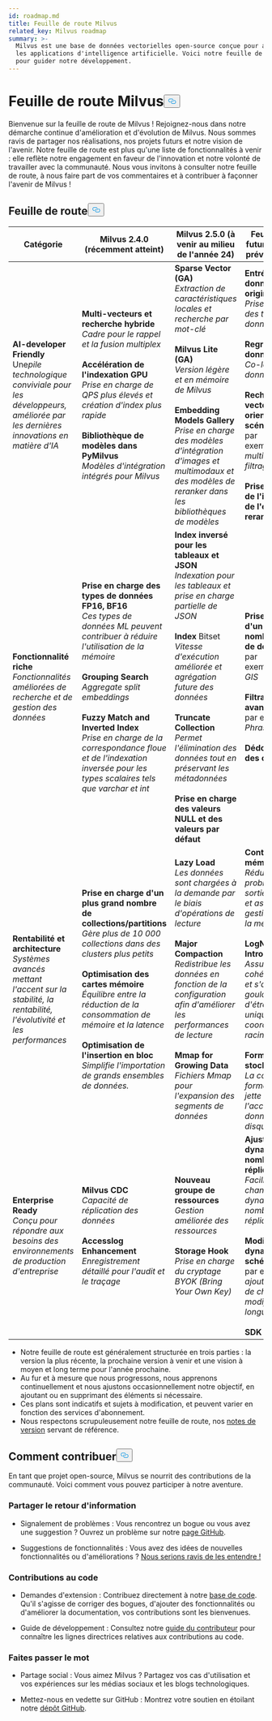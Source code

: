 ```yaml
---
id: roadmap.md
title: Feuille de route Milvus
related_key: Milvus roadmap
summary: >-
  Milvus est une base de données vectorielles open-source conçue pour alimenter
  les applications d'intelligence artificielle. Voici notre feuille de route
  pour guider notre développement.
---
```

<h1 id="Milvus-Roadmap" class="common-anchor-header">Feuille de route Milvus<button data-href="#Milvus-Roadmap" class="anchor-icon" translate="no">
      <svg translate="no"
        aria-hidden="true"
        focusable="false"
        height="20"
        version="1.1"
        viewBox="0 0 16 16"
        width="16"
      >
        <path
          fill="#0092E4"
          fill-rule="evenodd"
          d="M4 9h1v1H4c-1.5 0-3-1.69-3-3.5S2.55 3 4 3h4c1.45 0 3 1.69 3 3.5 0 1.41-.91 2.72-2 3.25V8.59c.58-.45 1-1.27 1-2.09C10 5.22 8.98 4 8 4H4c-.98 0-2 1.22-2 2.5S3 9 4 9zm9-3h-1v1h1c1 0 2 1.22 2 2.5S13.98 12 13 12H9c-.98 0-2-1.22-2-2.5 0-.83.42-1.64 1-2.09V6.25c-1.09.53-2 1.84-2 3.25C6 11.31 7.55 13 9 13h4c1.45 0 3-1.69 3-3.5S14.5 6 13 6z"
        ></path>
      </svg>
    </button></h1><p>Bienvenue sur la feuille de route de Milvus ! Rejoignez-nous dans notre démarche continue d'amélioration et d'évolution de Milvus. Nous sommes ravis de partager nos réalisations, nos projets futurs et notre vision de l'avenir. Notre feuille de route est plus qu'une liste de fonctionnalités à venir : elle reflète notre engagement en faveur de l'innovation et notre volonté de travailler avec la communauté. Nous vous invitons à consulter notre feuille de route, à nous faire part de vos commentaires et à contribuer à façonner l'avenir de Milvus !</p>
<h2 id="Roadmap" class="common-anchor-header">Feuille de route<button data-href="#Roadmap" class="anchor-icon" translate="no">
      <svg translate="no"
        aria-hidden="true"
        focusable="false"
        height="20"
        version="1.1"
        viewBox="0 0 16 16"
        width="16"
      >
        <path
          fill="#0092E4"
          fill-rule="evenodd"
          d="M4 9h1v1H4c-1.5 0-3-1.69-3-3.5S2.55 3 4 3h4c1.45 0 3 1.69 3 3.5 0 1.41-.91 2.72-2 3.25V8.59c.58-.45 1-1.27 1-2.09C10 5.22 8.98 4 8 4H4c-.98 0-2 1.22-2 2.5S3 9 4 9zm9-3h-1v1h1c1 0 2 1.22 2 2.5S13.98 12 13 12H9c-.98 0-2-1.22-2-2.5 0-.83.42-1.64 1-2.09V6.25c-1.09.53-2 1.84-2 3.25C6 11.31 7.55 13 9 13h4c1.45 0 3-1.69 3-3.5S14.5 6 13 6z"
        ></path>
      </svg>
    </button></h2><table>
    <thead>
        <tr>
            <th>Catégorie</th>
            <th>Milvus 2.4.0 (récemment atteint)</th>
            <th>Milvus 2.5.0 (à venir au milieu de l'année 24)</th>
            <th>Feuille de route future (Milvus 3.0 prévu pour CY24)</th>
        </tr>
    </thead>
    <tbody>
        <tr>
            <td><strong>AI-developer Friendly</strong><br/> Une<i>pile technologique conviviale pour les développeurs, améliorée par les dernières innovations en matière d'IA</i></td>
            <td><strong>Multi-vecteurs et recherche hybride</strong><br/><i>Cadre pour le rappel et la fusion multiplex</i><br/><br/><strong>Accélération de l'indexation GPU</strong><br/><i>Prise en charge de QPS plus élevés et création d'index plus rapide</i><br/><br/><strong>Bibliothèque de modèles dans PyMilvus</strong><br/><i>Modèles d'intégration intégrés pour Milvus</i></td>
            <td><strong>Sparse Vector (GA)</strong><br/><i>Extraction de caractéristiques locales et recherche par mot-clé</i><br/><br/><strong>Milvus Lite (GA)</strong><br/><i>Version légère et en mémoire de Milvus</i><br/><br/><strong>Embedding Models Gallery</strong><br/><i>Prise en charge des modèles d'intégration d'images et multimodaux et des modèles de reranker dans les bibliothèques de modèles</i></td>
            <td><strong>Entrée et sortie de données originales</strong><br/><i>Prise en charge des types de données Blob</i><br/><br/><strong>Regroupement de données</strong><br/><i>Co-localité des données</i><br/><br/><strong>Recherche vectorielle orientée vers des scénarios</strong><br/> par exemple,<i>recherche multicible et filtrage NN</i><br/><br/><strong>Prise en charge de l'intégration et de l'extrémité du reranker</strong></td>
        </tr>
        <tr>
            <td><strong>Fonctionnalité riche</strong><br/><i>Fonctionnalités améliorées de recherche et de gestion des données</i></td>
            <td><strong>Prise en charge des types de données FP16, BF16</strong><br/><i>Ces types de données ML peuvent contribuer à réduire l'utilisation de la mémoire</i><br/><br/><strong>Grouping Search</strong><br/><i>Aggregate split embeddings</i><br/><br/><strong>Fuzzy Match and Inverted Index</strong><br/><i>Prise en charge de la correspondance floue et de l'indexation inversée pour les types scalaires tels que varchar et int</i></td>
            <td><strong>Index inversé pour les tableaux et JSON</strong><br/><i>Indexation pour les tableaux et prise en charge partielle de JSON</i><br/><br/><strong>Index</strong> Bitset<br/><i>Vitesse d'exécution améliorée et agrégation future des données</i><br/><br/><strong>Truncate Collection</strong><br/><i>Permet l'élimination des données tout en préservant les métadonnées</i><br/><br/><strong>Prise en charge des valeurs NULL et des valeurs par défaut</strong></td>
            <td><strong>Prise en charge d'un plus grand nombre de types de données</strong><br/> par exemple<i>Datetime, GIS</i><br/><br/><strong>Filtrage de texte avancé</strong><br/> par exemple<i>Match Phrase</i><br/><br/><strong>Dédoublonnage des clés primaires</strong></td>
        </tr>
        <tr>
            <td><strong>Rentabilité et architecture</strong><br/><i>Systèmes avancés mettant l'accent sur la stabilité, la rentabilité, l'évolutivité et les performances</i></td>
            <td><strong>Prise en charge d'un plus grand nombre de collections/partitions</strong><br/><i>Gère plus de 10 000 collections dans des clusters plus petits</i><br/><br/><strong>Optimisation des cartes mémoire</strong><br/><i>Équilibre entre la réduction de la consommation de mémoire et la latence</i><br/><br/><strong>Optimisation de l'insertion en bloc</strong><br/><i>Simplifie l'importation de grands ensembles de données.</i></td>
            <td><strong>Lazy Load</strong><br/><i>Les données sont chargées à la demande par le biais d'opérations de lecture</i><br/><br/><strong>Major Compaction</strong><br/><i>Redistribue les données en fonction de la configuration afin d'améliorer les performances de lecture</i><br/><br/><strong>Mmap for Growing Data</strong><br/><i>Fichiers Mmap pour l'expansion des segments de données</i></td>
            <td><strong>Contrôle de la mémoire</strong><br/><i>Réduit les problèmes de sortie de mémoire et assure une gestion globale de la mémoire</i><br/><br/><strong>LogNode Introduction</strong><br/><i>Assure la cohérence globale et s'attaque au goulot d'étranglement unique dans la coordination de la racine</i><br/><br/><strong>Format de stockage V2</strong><br/><i>La conception du format universel jette les bases de l'accès aux données sur disque.</i></td>
        </tr>
        <tr>
            <td><strong>Enterprise Ready</strong><br/><i>Conçu pour répondre aux besoins des environnements de production d'entreprise</i></td>
            <td><strong>Milvus CDC</strong><br/><i>Capacité de réplication des données</i><br/><br/><strong>Accesslog Enhancement</strong><br/><i>Enregistrement détaillé pour l'audit et le traçage</i></td>
            <td><strong>Nouveau groupe de ressources</strong><br/><i>Gestion améliorée des ressources</i><br/><br/><strong>Storage Hook</strong><br/><i>Prise en charge du cryptage BYOK (Bring Your Own Key)</i></td>
            <td><strong>Ajustement dynamique du nombre de répliques</strong><br/><i>Facilite les changements dynamiques du nombre de répliques</i><br/><br/><strong>Modification dynamique du schéma</strong><br/> par exemple<i>, ajout/suppression de champs, modification des longueurs varchar</i><br/><br/><strong>SDK</strong> Rust<strong>et C#</strong></td>
        </tr>
    </tbody>
</table>
<ul>
<li>Notre feuille de route est généralement structurée en trois parties : la version la plus récente, la prochaine version à venir et une vision à moyen et long terme pour l'année prochaine.</li>
<li>Au fur et à mesure que nous progressons, nous apprenons continuellement et nous ajustons occasionnellement notre objectif, en ajoutant ou en supprimant des éléments si nécessaire.</li>
<li>Ces plans sont indicatifs et sujets à modification, et peuvent varier en fonction des services d'abonnement.</li>
<li>Nous respectons scrupuleusement notre feuille de route, nos <a href="/docs/fr/release_notes.md">notes de version</a> servant de référence.</li>
</ul>
<h2 id="How-to-contribute" class="common-anchor-header">Comment contribuer<button data-href="#How-to-contribute" class="anchor-icon" translate="no">
      <svg translate="no"
        aria-hidden="true"
        focusable="false"
        height="20"
        version="1.1"
        viewBox="0 0 16 16"
        width="16"
      >
        <path
          fill="#0092E4"
          fill-rule="evenodd"
          d="M4 9h1v1H4c-1.5 0-3-1.69-3-3.5S2.55 3 4 3h4c1.45 0 3 1.69 3 3.5 0 1.41-.91 2.72-2 3.25V8.59c.58-.45 1-1.27 1-2.09C10 5.22 8.98 4 8 4H4c-.98 0-2 1.22-2 2.5S3 9 4 9zm9-3h-1v1h1c1 0 2 1.22 2 2.5S13.98 12 13 12H9c-.98 0-2-1.22-2-2.5 0-.83.42-1.64 1-2.09V6.25c-1.09.53-2 1.84-2 3.25C6 11.31 7.55 13 9 13h4c1.45 0 3-1.69 3-3.5S14.5 6 13 6z"
        ></path>
      </svg>
    </button></h2><p>En tant que projet open-source, Milvus se nourrit des contributions de la communauté. Voici comment vous pouvez participer à notre aventure.</p>
<h3 id="Share-feedback" class="common-anchor-header">Partager le retour d'information</h3><ul>
<li><p>Signalement de problèmes : Vous rencontrez un bogue ou vous avez une suggestion ? Ouvrez un problème sur notre <a href="https://github.com/milvus-io/milvus/issues">page GitHub</a>.</p></li>
<li><p>Suggestions de fonctionnalités : Vous avez des idées de nouvelles fonctionnalités ou d'améliorations ? <a href="https://github.com/milvus-io/milvus/discussions">Nous serions ravis de les entendre !</a></p></li>
</ul>
<h3 id="Code-contributions" class="common-anchor-header">Contributions au code</h3><ul>
<li><p>Demandes d'extension : Contribuez directement à notre <a href="https://github.com/milvus-io/milvus/pulls">base de code</a>. Qu'il s'agisse de corriger des bogues, d'ajouter des fonctionnalités ou d'améliorer la documentation, vos contributions sont les bienvenues.</p></li>
<li><p>Guide de développement : Consultez notre <a href="https://github.com/milvus-io/milvus/blob/82915a9630ab0ff40d7891b97c367ede5726ff7c/CONTRIBUTING.md">guide du contributeur</a> pour connaître les lignes directrices relatives aux contributions au code.</p></li>
</ul>
<h3 id="Spread-the-word" class="common-anchor-header">Faites passer le mot</h3><ul>
<li><p>Partage social : Vous aimez Milvus ? Partagez vos cas d'utilisation et vos expériences sur les médias sociaux et les blogs technologiques.</p></li>
<li><p>Mettez-nous en vedette sur GitHub : Montrez votre soutien en étoilant notre <a href="https://github.com/milvus-io/milvus">dépôt GitHub</a>.</p></li>
</ul>

